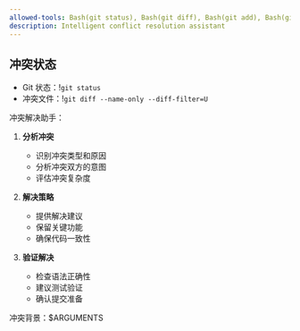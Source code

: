 ```yaml
---
allowed-tools: Bash(git status), Bash(git diff), Bash(git add), Bash(git rebase --continue), Bash(git merge --continue)
description: Intelligent conflict resolution assistant
---
```


## 冲突状态
- Git 状态：!`git status`
- 冲突文件：!`git diff --name-only --diff-filter=U`

冲突解决助手：

1. **分析冲突**
   - 识别冲突类型和原因
   - 分析冲突双方的意图
   - 评估冲突复杂度

2. **解决策略**
   - 提供解决建议
   - 保留关键功能
   - 确保代码一致性

3. **验证解决**
   - 检查语法正确性
   - 建议测试验证
   - 确认提交准备

冲突背景：$ARGUMENTS
